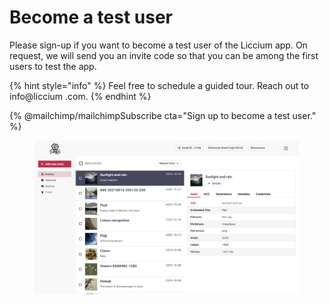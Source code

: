 # Become a test user

Please sign-up if you want to become a test user of the Liccium app. On request, we will send you an invite code so that you can be among the first users to test the app.&#x20;

{% hint style="info" %}
Feel free to schedule a guided tour. Reach out to info@liccium .com.
{% endhint %}

{% @mailchimp/mailchimpSubscribe cta="Sign up to become a test user." %}

<figure><img src=".gitbook/assets/Homepage@2x.png" alt="" width="563"><figcaption></figcaption></figure>
